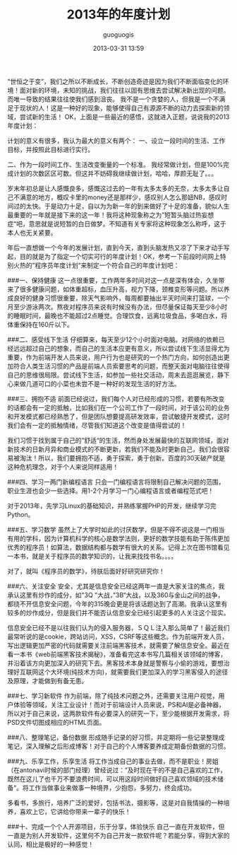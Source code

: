 ﻿---
layout: post
title: 2013年的年度计划
date: 2013-03-31 13:59
author: guoguogis
comments: true
categories: [life]
tags: [plan]
---
“世恒之于变”，我们之所以不断成长，不断创造奇迹是因为我们不断面临变化的环境！面对新的环境，未知的挑战，我们往往以固有思维去尝试解决新出现的问题。而唯一导致的结果往往使我们感到沮丧。
我不是一个贪婪的人，但我是一个不满足于现状的人！这是一种好的现象，能够使得自己有源源不断的动力去探索新的领域，尝试新的生活！
OK，上面是一些最近的感悟，这就进入正题，说说我的2013年度计划：

计划的意义有很多，我认为最大的意义有两个：
一、设立一段时间的生活、工作目标，并按照此目标进行实行。

二、作为一段时间工作、生活改变衡量的一个标准。
我经常做计划，但是100%完成计划的次数区区可数。但这并不妨碍我继续做计划，哈哈，厚颜无耻了。。。

岁末年初总是让人感慨良多，感慨这过去的一年有太多太多的无奈，太多太多让自己不满意的地方，概叹卡里的money还是那样少，感叹别人怎么那妞NB，感叹时间过的太快。于是动力十足，自以为为新一年的到来做好了十足的准备，貌似人生最重要的一年就是接下来的这一年！我将这种现象称之为”短暂头脑过热妄想症“吧，意思就是说短暂的白日做梦。不知道有关专家将这种现象怎么称呼，这于本人也无关紧要。

年后一直想做一个今年的发展计划，直到今天，直到头脑发热又凉了下来才动手写起，目的就是为了指定一个切实可行的年度计划！OK，参考一下前段时间网上特别火热的”程序员年度计划“来制定一个符合自己的年度计划吧：

###一、保持健康
这一点很重要，工作两年多时间对这一点是深有体会，久坐带来了很多健康问题，如体重超标，血压升高，视力下降，颈椎变形等问题。所以养成良好的健身习惯很重要，除天气影响外，每周都要抽出半天时间来打篮球，一个月至少游泳两次。熬夜对程序员来说有时候没有办法，但尽量保证每天至少8小时的睡眠时间，最晚也不能超过2点睡觉。合理饮食，远离垃圾食品，多喝白水，将体重保持在160斤以下。

###二、感受线下生活
仔细算来，每天至少12个小时面对电脑。对网络的依赖已经远远超过自己的想象，而自己的生活本应更有意义，所以尝试线下生活显得尤为重要，作为前端开发人员来说，用户行为也是研究的一个热门方向，如何创造出更加符合人类生活习惯的产品是前端人员索要思考的问题，而整天面对电脑往往使得自己的思维很局限。尝试线下生活，如参加一些社交活动，周末去逛逛展览，静下心来做几道可口的小菜也未尝不是一种好的发现生活的好方法。

###三、拥抱不适
前面已经说过，我们每个人对已经形成的习惯，若要有所改变的话都会有一定的抵触，比如我们在一个公司工作了一段时间，对于该公司的业务和开发模式都已经熟悉了，但是团队想要提高研发效率，尝试敏捷开发模式，这时我们会有一定的抵触情绪，尽管我们知道这个改变是值得尝试的！

我们习惯于找到属于自己的”舒适“的生活，然而身处发展最快的互联网领域，面对新技术的日新月异和商业模式的不断更新，若我们不能及时更新自己，我们会很容易被淘汰！所以，我们要拥抱不适，勇于探索，勇于创新。百度的30天破产就是这种危机理念，对于个人来说同样适用！

###四、学习一两门新编程语言
只会一门编程语言将限制自己解决问题的范围，职业生涯也会少一些选择。用1-2个月学习一门心编程语言或者编程范式吧！

对于2013年，先学习Linux的基础知识，并熟练掌握PHP的开发，继续学习完Python。

###五、学习数学
虽然上了大学时如此的讨厌数学，但是不得不说这是一门相当有用的学科，因为计算机科学的核心是数学法则，更好的数学技能有助于陈伟更加优秀的程序员！如算法，数据结构都与数学有很大的关系。记得上次在图书馆看见一本书，就是关于程序员的数学知识的，让我来找找书名。。。。

对了，就叫《程序员的数学》，待朕后面好好研究研究你！

###六、关注安全
安全，尤其是信息安全已经这两年一直是大家关注的焦点，我承认这里有炒作的成分，如"3Q "大战，”3B“大战，以及360与金山之间的战争，都绕不开信息安全问题，今年的315晚会更是将该话题达到了高潮。我承认这里有较多的炒作成分，但是我们并不能否认信息安全已经引起更多的人关注这个现实。

信息安全已经不是以往我们认为的侵入服务器，ＳＱＬ注入那么简单了！最近我们最常听说的是cookie，跨站访问，XSS，CSRF等这些概念。作为前端开发人员，写出逻辑更加严密的代码就需要关注前端黑客技术，就需要了解信息安全。最近在看一本书《web前端黑客技术揭秘》，准备看完这本书写几篇相关该领域的博客，并沿着该方向更加深入的研究下去。黑客技术本身就是警察与小偷的游戏，要想治理好互联网这个大环境(纯技术方向)，就需要我们更加深入的学习黑客侵入的途径及原理，才能做到有备无患。

###七、学习新软件
作为前端，除了纯技术问题之外，还需要关注用户视觉，用户体验等领域，关注工业设计！而对于前端设计人员来说，PS和AI是必备神器，所以对于自己来说，这两款软件有必要深入的研究一下，至少能根据开发需求，将PSD文件切图成相应的HTML页面。

###八、整理笔记，备份数据
形成随手记录的好习惯，并定期将一些记录整理成笔记，深入理解之后形成博客！对于自己的个人博客要养成定期备份数据的习惯。

###九、乐享工作，乐享生活
将工作当成自己的事业去做，而不是职业！房姐（在antonavi时候的部门经理）曾经说过：”及时现在干的不是自己喜欢的工作，既然在这儿了也千万不要浪费时间，可以用这段时间做好自己喜欢领域的技术储备“。将工作当做事业来做事一种境界，少抱怨，多努力，终会成功。

多看书，多旅行，培养广泛的爱好，包括书法，摄影等，这是对自我情操的一种培养，喜欢上它，它讲给你带来一辈子的快乐！

###十、完成一个个人开源项目，乐于分享，体验快乐
自己一直在开发软件，但一直是为别人开发软件，这里何不为自己开发一款软件呢？若能分享，得到大家的认同，相比是极好的一种感觉！

